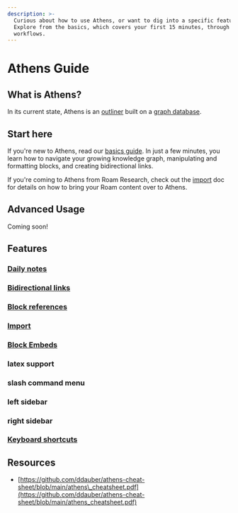 ```yaml
---
description: >-
  Curious about how to use Athens, or want to dig into a specific feature?
  Explore from the basics, which covers your first 15 minutes, through advanced
  workflows.
---
```


# Athens Guide

## What is Athens?

In its current state, Athens is an [outliner](https://en.wikipedia.org/wiki/Outliner) built on a [graph database](https://en.wikipedia.org/wiki/Graph_database).

## Start here

If you're new to Athens, read our [basics guide](the-basics.md). In just a few minutes, you learn how to navigate your growing knowledge graph, manipulating and formatting blocks, and creating bidirectional links.

If you're coming to Athens from Roam Research, check out the [import](feature-list/import.md) doc for details on how to bring your Roam content over to Athens.

## Advanced Usage

Coming soon!

## Features

### [Daily notes](feature-list/daily-notes.md)

### [Bidirectional links](feature-list/bidirectional-links.md)

### [Block references](feature-list/block-references.md)

### [Import](feature-list/import.md)

### [Block Embeds](feature-list/block-embed.md)

### latex support

### slash command menu

### left sidebar

### right sidebar

### [Keyboard shortcuts](feature-list/keyboard-shortcuts.md)

## Resources

* [https://github.com/ddauber/athens-cheat-sheet/blob/main/athens\_cheatsheet.pdf](https://github.com/ddauber/athens-cheat-sheet/blob/main/athens_cheatsheet.pdf)

